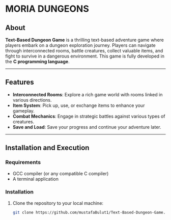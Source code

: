 # **MORIA DUNGEONS**

## **About**  
**Text-Based Dungeon Game** is a thrilling text-based adventure game where players embark on a dungeon exploration journey. Players can navigate through interconnected rooms, battle creatures, collect valuable items, and fight to survive in a dangerous environment. This game is fully developed in the **C programming language**.

---

## **Features**  
- **Interconnected Rooms**: Explore a rich game world with rooms linked in various directions.  
- **Item System**: Pick up, use, or exchange items to enhance your gameplay.  
- **Combat Mechanics**: Engage in strategic battles against various types of creatures.  
- **Save and Load**: Save your progress and continue your adventure later.  

---

## **Installation and Execution**  

### **Requirements**  
- GCC compiler (or any compatible C compiler)  
- A terminal application  

### **Installation**  
1. Clone the repository to your local machine:  
   ```bash
   git clone https://github.com/mustafaBulut1/Text-Based-Dungeon-Game.git
